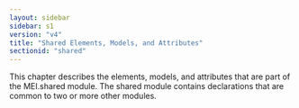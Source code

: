 ```yaml
---
layout: sidebar
sidebar: s1
version: "v4"
title: "Shared Elements, Models, and Attributes"
sectionid: "shared"
---
```


This chapter describes the elements, models, and attributes that are part of the MEI.shared module. The shared module contains declarations that are common to two or more other modules.
